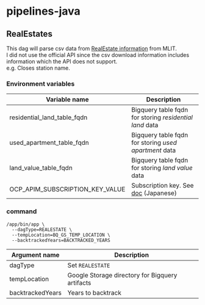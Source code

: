 # pipelines-java

## RealEstates

This dag will parse csv data from [RealEstate information](https://www.reinfolib.mlit.go.jp/) from MLIT.  
I did not use the official API since the csv download information includes information which the API does not support.  
e.g. Closes station name.

### Environment variables

| Variable name                   | Description                                             |
|---------------------------------|---------------------------------------------------------|
| residential_land_table_fqdn     | Bigquery table fqdn for storing _residential land_ data |
| used_apartment_table_fqdn       | Bigquery table fqdn for storing _used apartment_ data   |
| land_value_table_fqdn           | Bigquery table fqdn for storing _land value_ data       |
| OCP_APIM_SUBSCRIPTION_KEY_VALUE | Subscription key. See [doc](https://www.reinfolib.mlit.go.jp/help/apiManual/#titleApi3) (Japanese)                    |

### command

```shell
/app/bin/app \
  --dagType=REALESTATE \
  --tempLocation=BQ_GS_TEMP_LOCATION \
  --backtrackedYears=BACKTRACKED_YEARS
```

| Argument name    | Description                                     |
|------------------|-------------------------------------------------|
| dagType          | Set `REALESTATE`                                |
| tempLocation     | Google Storage directory for Bigquery artifacts |
| backtrackedYears | Years to backtrack                              |